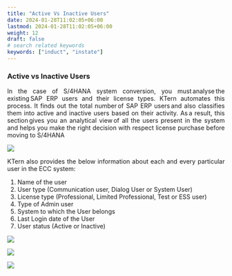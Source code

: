 ```yaml
---
title: "Active Vs Inactive Users"
date: 2024-01-28T11:02:05+06:00
lastmod: 2024-01-28T11:02:05+06:00
weight: 12
draft: false
# search related keywords
keywords: ["induct", "instate"]
---
```

<div style='text-align: justify;'>


### Active vs Inactive Users

In the case of S/4HANA system conversion, you must analyse the existing SAP ERP users and their license types. KTern automates this process. It finds out the total number of SAP ERP users and also classifies them into active and inactive users based on their activity. As a result, this section gives you an analytical view of all the users present in the system and helps you make the right decision with respect license purchase before moving to S/4HANA

![](https://storage.googleapis.com/ktern-docs-files/landscape-1.png)

KTern also provides the below information about each and every particular user in the ECC system:

1. Name of the user
2. User type (Communication user, Dialog User or System User)
3. License type (Professional, Limited Professional, Test or ESS user)
4. Type of Admin user
5. System to which the User belongs
6. Last Login date of the User
7. User status (Active or Inactive)

![](https://storage.googleapis.com/ktern-public-files/product-documentation/Digital%20Maps/45_launch_active_vs_inactive_users_landscape_assessment_digital_maps.png)
 
![](https://storage.googleapis.com/ktern-public-files/product-documentation/Digital%20Maps/46_active_vs_inactive_users_landscape_assessment_digital_maps.png)
 
![](https://storage.googleapis.com/ktern-public-files/product-documentation/Digital%20Maps/47_table_active_vs_inactive_users_landscape_assessment_digital_maps.png)
 
</div>